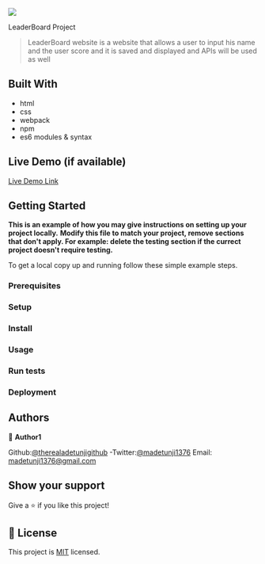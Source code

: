 ![](https://img.shields.io/badge/Microverse-blueviolet)

LeaderBoard Project

> LeaderBoard website is a website that allows a user to input his name and the user score and it is saved and displayed and APIs will be used as well

## Built With

- html
- css
- webpack
- npm
- es6 modules & syntax

## Live Demo (if available)

[Live Demo Link](https://livedemo.com)

## Getting Started

**This is an example of how you may give instructions on setting up your project locally.**
**Modify this file to match your project, remove sections that don't apply. For example: delete the testing section if the currect project doesn't require testing.**

To get a local copy up and running follow these simple example steps.

### Prerequisites

### Setup

### Install

### Usage

### Run tests

### Deployment

## Authors

👤 **Author1**

Github:[@therealadetunjigithub](https://github.com/therealadetunji)
-Twitter:[@madetunji1376](https:@madetunji1376)
Email: madetunji1376@gmail.com

## Show your support

Give a ⭐️ if you like this project!

## 📝 License

This project is [MIT](./MIT.md) licensed.
